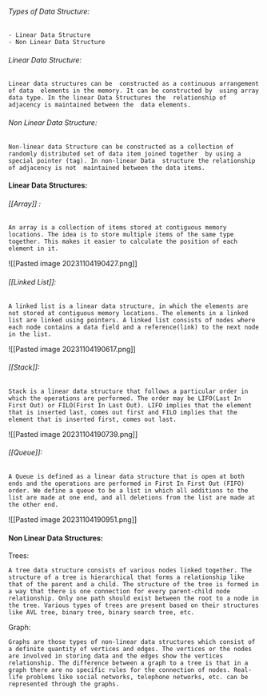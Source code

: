 ###### Types of Data Structure:
	- Linear Data Structure
	- Non Linear Data Structure
###### Linear Data Structure:
	Linear data structures can be  constructed as a continuous arrangement of data  elements in the memory. It can be constructed by  using array data type. In the linear Data Structures the  relationship of adjacency is maintained between the  data elements.
###### Non Linear Data Structure:
	Non-linear data Structure can be constructed as a collection of randomly distributed set of data item joined together  by using a special pointer (tag). In non-linear Data  structure the relationship of adjacency is not  maintained between the data items.
#### Linear Data Structures:
###### [[Array]] :
	An array is a collection of items stored at contiguous memory locations. The idea is to store multiple items of the same type together. This makes it easier to calculate the position of each element in it.
![[Pasted image 20231104190427.png]]
###### [[Linked List]]:
	A linked list is a linear data structure, in which the elements are not stored at contiguous memory locations. The elements in a linked list are linked using pointers. A linked list consists of nodes where each node contains a data field and a reference(link) to the next node in the list.
![[Pasted image 20231104190617.png]]
###### [[Stack]]:
	Stack is a linear data structure that follows a particular order in which the operations are performed. The order may be LIFO(Last In First Out) or FILO(First In Last Out). LIFO implies that the element that is inserted last, comes out first and FILO implies that the element that is inserted first, comes out last.
![[Pasted image 20231104190739.png]]
###### [[Queue]]:
	A Queue is defined as a linear data structure that is open at both ends and the operations are performed in First In First Out (FIFO) order. We define a queue to be a list in which all additions to the list are made at one end, and all deletions from the list are made at the other end.
![[Pasted image 20231104190951.png]]
#### Non Linear Data Structures:

Trees:

	A tree data structure consists of various nodes linked together. The structure of a tree is hierarchical that forms a relationship like that of the parent and a child. The structure of the tree is formed in a way that there is one connection for every parent-child node relationship. Only one path should exist between the root to a node in the tree. Various types of trees are present based on their structures like AVL tree, binary tree, binary search tree, etc.
 Graph:
 
	Graphs are those types of non-linear data structures which consist of a definite quantity of vertices and edges. The vertices or the nodes are involved in storing data and the edges show the vertices relationship. The difference between a graph to a tree is that in a graph there are no specific rules for the connection of nodes. Real-life problems like social networks, telephone networks, etc. can be represented through the graphs.

